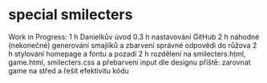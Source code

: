 # special smilecters

Work in Progress:
1 h     Danielkův úvod
0.3 h   nastavování GitHub
2 h     náhodné (nekonečné) generování smajlíků a zbarvení správné odpovědi do růžova
2 h     stylování homepage a fontu a pozadí
2 h     rozdělení na smilecters.html, game.html, smilecters.css a přebarvení input dle designu
příště: zarovnat game na střed a řešit efektivitu kódu